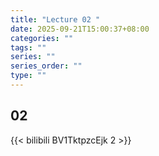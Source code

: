 ```yaml
---
title: "Lecture 02 "
date: 2025-09-21T15:00:37+08:00
categories: ""
tags: ""
series: ""
series_order: ""
type: ""
---
```


## 02

{{< bilibili BV1TktpzcEjk 2 >}}


